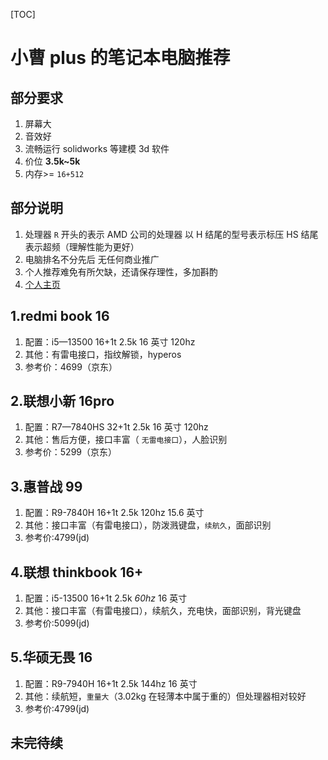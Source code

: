 [TOC]

# 小曹 plus 的笔记本电脑推荐

## 部分要求

1. 屏幕大
2. 音效好
3. 流畅运行 solidworks 等建模 3d 软件
4. 价位 **3.5k~5k**
5. 内存>= `16+512`

## 部分说明

1. 处理器 `R` 开头的表示 AMD 公司的处理器 以 H 结尾的型号表示标压 HS 结尾表示超频（理解性能为更好）
2. 电脑排名不分先后 无任何商业推广
3. 个人推荐难免有所欠缺，还请保存理性，多加斟酌
4. [个人主页](https://github.com/hustcsczh)

## 1.redmi book 16

1. 配置：i5—13500 16+1t 2.5k 16 英寸 120hz
2. 其他：有雷电接口，指纹解锁，hyperos
3. 参考价：4699（京东）

## 2.联想小新 16pro

1. 配置：R7—7840HS 32+1t 2.5k 16 英寸 120hz
2. 其他：售后方便，接口丰富（ `无雷电接口`），人脸识别
3. 参考价：5299（京东）

## 3.惠普战 99

1. 配置：R9-7840H 16+1t 2.5k 120hz 15.6 英寸
2. 其他：接口丰富（有雷电接口），防泼溅键盘，`续航久`，面部识别
3. 参考价:4799(jd)

## 4.联想 thinkbook 16+

1. 配置：i5-13500 16+1t 2.5k _60hz_ 16 英寸
2. 其他：接口丰富（有雷电接口），续航久，充电快，面部识别，背光键盘
3. 参考价:5099(jd)

## 5.华硕无畏 16

1. 配置：R9-7940H 16+1t 2.5k 144hz 16 英寸
2. 其他：续航短，`重量大`（3.02kg 在轻薄本中属于重的）但处理器相对较好
3. 参考价:4799(jd)

## 未完待续
